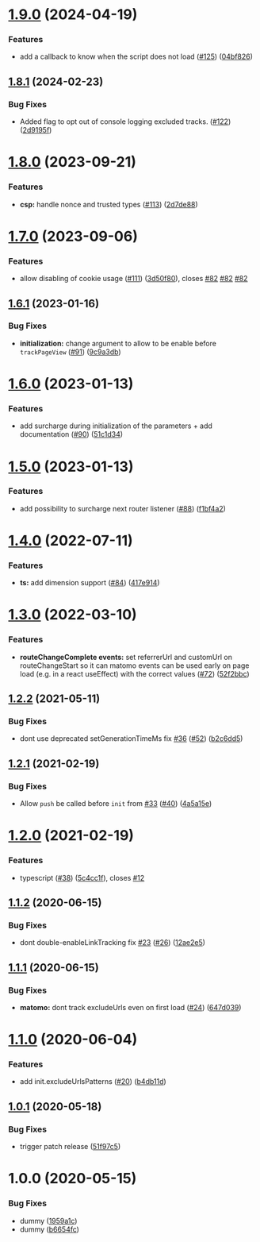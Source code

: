 # [1.9.0](https://github.com/SocialGouv/matomo-next/compare/v1.8.1...v1.9.0) (2024-04-19)


### Features

* add a callback to know when the script does not load ([#125](https://github.com/SocialGouv/matomo-next/issues/125)) ([04bf826](https://github.com/SocialGouv/matomo-next/commit/04bf8267050628456e12b363fd7b68499af2550f))

## [1.8.1](https://github.com/SocialGouv/matomo-next/compare/v1.8.0...v1.8.1) (2024-02-23)


### Bug Fixes

* Added flag to opt out of console logging excluded tracks. ([#122](https://github.com/SocialGouv/matomo-next/issues/122)) ([2d9195f](https://github.com/SocialGouv/matomo-next/commit/2d9195f818c35779fedd693c247e714664bd7e30))

# [1.8.0](https://github.com/SocialGouv/matomo-next/compare/v1.7.0...v1.8.0) (2023-09-21)


### Features

* **csp:** handle nonce and trusted types ([#113](https://github.com/SocialGouv/matomo-next/issues/113)) ([2d7de88](https://github.com/SocialGouv/matomo-next/commit/2d7de880081e61abcf69727dda272c00fad9e7eb))

# [1.7.0](https://github.com/SocialGouv/matomo-next/compare/v1.6.1...v1.7.0) (2023-09-06)


### Features

* allow disabling of cookie usage ([#111](https://github.com/SocialGouv/matomo-next/issues/111)) ([3d50f80](https://github.com/SocialGouv/matomo-next/commit/3d50f80dc2384de9681f3e8611a2040e934b026d)), closes [#82](https://github.com/SocialGouv/matomo-next/issues/82) [#82](https://github.com/SocialGouv/matomo-next/issues/82) [#82](https://github.com/SocialGouv/matomo-next/issues/82)

## [1.6.1](https://github.com/SocialGouv/matomo-next/compare/v1.6.0...v1.6.1) (2023-01-16)


### Bug Fixes

* **initialization:** change argument to allow to be enable before `trackPageView` ([#91](https://github.com/SocialGouv/matomo-next/issues/91)) ([9c9a3db](https://github.com/SocialGouv/matomo-next/commit/9c9a3db494c44fdca89514d3f367c1a6f8218cf7))

# [1.6.0](https://github.com/SocialGouv/matomo-next/compare/v1.5.0...v1.6.0) (2023-01-13)


### Features

* add surcharge during initialization of the parameters + add documentation ([#90](https://github.com/SocialGouv/matomo-next/issues/90)) ([51c1d34](https://github.com/SocialGouv/matomo-next/commit/51c1d345391e70b24225483430892186186ff5dd))

# [1.5.0](https://github.com/SocialGouv/matomo-next/compare/v1.4.0...v1.5.0) (2023-01-13)


### Features

* add possibility to surcharge next router listener  ([#88](https://github.com/SocialGouv/matomo-next/issues/88)) ([f1bf4a2](https://github.com/SocialGouv/matomo-next/commit/f1bf4a2e32b0ffb74a994eaeb4cff73f15591031))

# [1.4.0](https://github.com/SocialGouv/matomo-next/compare/v1.3.0...v1.4.0) (2022-07-11)


### Features

* **ts:** add dimension support ([#84](https://github.com/SocialGouv/matomo-next/issues/84)) ([417e914](https://github.com/SocialGouv/matomo-next/commit/417e914d6a72e61ff056319f8f1bb1724145bec8))

# [1.3.0](https://github.com/SocialGouv/matomo-next/compare/v1.2.2...v1.3.0) (2022-03-10)


### Features

* **routeChangeComplete events:** set referrerUrl and customUrl on routeChangeStart so it can matomo events can be used early on page load (e.g. in a react useEffect) with the correct values ([#72](https://github.com/SocialGouv/matomo-next/issues/72)) ([52f2bbc](https://github.com/SocialGouv/matomo-next/commit/52f2bbc5bad294d07a8e14315081c289622b6c11))

## [1.2.2](https://github.com/SocialGouv/matomo-next/compare/v1.2.1...v1.2.2) (2021-05-11)


### Bug Fixes

* dont use deprecated setGenerationTimeMs fix [#36](https://github.com/SocialGouv/matomo-next/issues/36) ([#52](https://github.com/SocialGouv/matomo-next/issues/52)) ([b2c6dd5](https://github.com/SocialGouv/matomo-next/commit/b2c6dd51a243757583e0ec3a37c59d21f7da8b3b))

## [1.2.1](https://github.com/SocialGouv/matomo-next/compare/v1.2.0...v1.2.1) (2021-02-19)


### Bug Fixes

* Allow `push` be called before `init` from [#33](https://github.com/SocialGouv/matomo-next/issues/33) ([#40](https://github.com/SocialGouv/matomo-next/issues/40)) ([4a5a15e](https://github.com/SocialGouv/matomo-next/commit/4a5a15e1cb324a637c09177af8f454d17c58b2e0))

# [1.2.0](https://github.com/SocialGouv/matomo-next/compare/v1.1.2...v1.2.0) (2021-02-19)


### Features

* typescript ([#38](https://github.com/SocialGouv/matomo-next/issues/38)) ([5c4cc1f](https://github.com/SocialGouv/matomo-next/commit/5c4cc1fd692d2638267b7a3c0bc014a82048b718)), closes [#12](https://github.com/SocialGouv/matomo-next/issues/12)

## [1.1.2](https://github.com/SocialGouv/matomo-next/compare/v1.1.1...v1.1.2) (2020-06-15)


### Bug Fixes

* dont double-enableLinkTracking fix [#23](https://github.com/SocialGouv/matomo-next/issues/23) ([#26](https://github.com/SocialGouv/matomo-next/issues/26)) ([12ae2e5](https://github.com/SocialGouv/matomo-next/commit/12ae2e54900faf2f452494c721e4946bf622a674))

## [1.1.1](https://github.com/SocialGouv/matomo-next/compare/v1.1.0...v1.1.1) (2020-06-15)


### Bug Fixes

* **matomo:** dont track excludeUrls even on first load ([#24](https://github.com/SocialGouv/matomo-next/issues/24)) ([647d039](https://github.com/SocialGouv/matomo-next/commit/647d0393305ad70d3e13223d0866ad4a75a079e9))

# [1.1.0](https://github.com/SocialGouv/matomo-next/compare/v1.0.1...v1.1.0) (2020-06-04)


### Features

* add init.excludeUrlsPatterns ([#20](https://github.com/SocialGouv/matomo-next/issues/20)) ([b4db11d](https://github.com/SocialGouv/matomo-next/commit/b4db11d2f26e15ba0aae7976521be2aa89aec219))

## [1.0.1](https://github.com/SocialGouv/matomo-next/compare/v1.0.0...v1.0.1) (2020-05-18)


### Bug Fixes

* trigger patch release ([51f97c5](https://github.com/SocialGouv/matomo-next/commit/51f97c5c96cd31465677d7b160acbd0aa96355b9))

# 1.0.0 (2020-05-15)


### Bug Fixes

* dummy ([1959a1c](https://github.com/SocialGouv/matomo-next/commit/1959a1cdee001d80f544c524c2e552b32f31ce26))
* dummy ([b6654fc](https://github.com/SocialGouv/matomo-next/commit/b6654fc6ae6784f170c712bb1716eee636b6702e))
